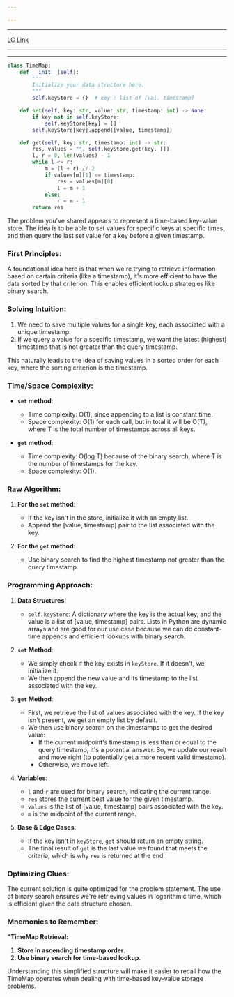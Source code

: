 ```yaml
---

---
```

---
[LC Link](https://leetcode.com/problems/time-based-key-value-store/)

---
---

```python
class TimeMap:
    def __init__(self):
        """
        Initialize your data structure here.
        """
        self.keyStore = {}  # key : list of [val, timestamp]

    def set(self, key: str, value: str, timestamp: int) -> None:
        if key not in self.keyStore:
            self.keyStore[key] = []
        self.keyStore[key].append([value, timestamp])

    def get(self, key: str, timestamp: int) -> str:
        res, values = "", self.keyStore.get(key, [])
        l, r = 0, len(values) - 1
        while l <= r:
            m = (l + r) // 2
            if values[m][1] <= timestamp:
                res = values[m][0]
                l = m + 1
            else:
                r = m - 1
        return res

```

The problem you've shared appears to represent a time-based key-value store. The idea is to be able to set values for specific keys at specific times, and then query the last set value for a key before a given timestamp.

### First Principles:
A foundational idea here is that when we're trying to retrieve information based on certain criteria (like a timestamp), it's more efficient to have the data sorted by that criterion. This enables efficient lookup strategies like binary search.

### Solving Intuition:
1. We need to save multiple values for a single key, each associated with a unique timestamp.
2. If we query a value for a specific timestamp, we want the latest (highest) timestamp that is not greater than the query timestamp.

This naturally leads to the idea of saving values in a sorted order for each key, where the sorting criterion is the timestamp.

### Time/Space Complexity:
- **`set` method**:
  - Time complexity: O(1), since appending to a list is constant time.
  - Space complexity: O(1) for each call, but in total it will be O(T), where T is the total number of timestamps across all keys.
  
- **`get` method**:
  - Time complexity: O(log T) because of the binary search, where T is the number of timestamps for the key.
  - Space complexity: O(1).

### Raw Algorithm:
1. **For the `set` method**:
   - If the key isn't in the store, initialize it with an empty list.
   - Append the [value, timestamp] pair to the list associated with the key.

2. **For the `get` method**:
   - Use binary search to find the highest timestamp not greater than the query timestamp.

### Programming Approach:
1. **Data Structures**:
   - `self.keyStore`: A dictionary where the key is the actual key, and the value is a list of [value, timestamp] pairs. Lists in Python are dynamic arrays and are good for our use case because we can do constant-time appends and efficient lookups with binary search.
   
2. **`set` Method**:
   - We simply check if the key exists in `keyStore`. If it doesn't, we initialize it.
   - We then append the new value and its timestamp to the list associated with the key.

3. **`get` Method**:
   - First, we retrieve the list of values associated with the key. If the key isn't present, we get an empty list by default.
   - We then use binary search on the timestamps to get the desired value:
     - If the current midpoint's timestamp is less than or equal to the query timestamp, it's a potential answer. So, we update our result and move right (to potentially get a more recent valid timestamp).
     - Otherwise, we move left.
   
4. **Variables**:
   - `l` and `r` are used for binary search, indicating the current range.
   - `res` stores the current best value for the given timestamp.
   - `values` is the list of [value, timestamp] pairs associated with the key.
   - `m` is the midpoint of the current range.

5. **Base & Edge Cases**: 
   - If the key isn't in `keyStore`, `get` should return an empty string.
   - The final result of `get` is the last value we found that meets the criteria, which is why `res` is returned at the end.

### Optimizing Clues:
The current solution is quite optimized for the problem statement. The use of binary search ensures we're retrieving values in logarithmic time, which is efficient given the data structure chosen.

### Mnemonics to Remember:
**"TimeMap Retrieval:**
1. **Store in ascending timestamp order**.
2. **Use binary search for time-based lookup**.

Understanding this simplified structure will make it easier to recall how the TimeMap operates when dealing with time-based key-value storage problems.